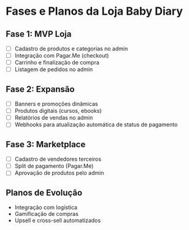 # Fases e Planos da Loja Baby Diary

## Fase 1: MVP Loja
- [ ] Cadastro de produtos e categorias no admin
- [ ] Integração com Pagar.Me (checkout)
- [ ] Carrinho e finalização de compra
- [ ] Listagem de pedidos no admin

## Fase 2: Expansão
- [ ] Banners e promoções dinâmicas
- [ ] Produtos digitais (cursos, ebooks)
- [ ] Relatórios de vendas no admin
- [ ] Webhooks para atualização automática de status de pagamento

## Fase 3: Marketplace
- [ ] Cadastro de vendedores terceiros
- [ ] Split de pagamento (Pagar.Me)
- [ ] Aprovação de produtos pelo admin

## Planos de Evolução
- Integração com logística
- Gamificação de compras
- Upsell e cross-sell automatizados